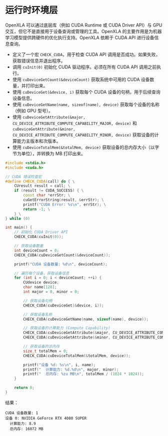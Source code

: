 # 运行时环境层
OpenXLA 可以通过底层库（例如 CUDA Runtime 或 CUDA Driver API）与 GPU 交互，但它不是直接用于设备查询或管理的工具。OpenXLA 的主要作用是为机器学习模型提供跨硬件的优化执行支持。OpenXLA 依赖于 CUDA API 进行设备信息查询。

- 定义了一个宏 `CHECK_CUDA`，用于检查 CUDA API 调用是否成功。如果失败，获取错误信息并退出程序。
- 调用 `cuInit(0)` 初始化 CUDA 驱动程序。必须在所有 CUDA API 调用之前执行。
- 使用 `cuDeviceGetCount(&deviceCount)` 获取系统中可用的 CUDA 设备数量，并打印出来。
- 使用 `cuDeviceGet(&device, i)` 获取每个 CUDA 设备的句柄，用于后续查询设备信息。
- 使用 `cuDeviceGetName(name, sizeof(name), device)` 获取每个设备的名称（例如 GPU 型号）。
- 使用 `cuDeviceGetAttribute(&major, CU_DEVICE_ATTRIBUTE_COMPUTE_CAPABILITY_MAJOR, device)` 和 `cuDeviceGetAttribute(&minor, CU_DEVICE_ATTRIBUTE_COMPUTE_CAPABILITY_MINOR, device)` 获取设备的计算能力主版本和次版本。
- 使用 `cuDeviceTotalMem(&totalMem, device)` 获取设备的总内存大小（以字节为单位），并转换为 MB 打印出来。

```c++
#include <stdio.h>
#include <cuda.h>

// CUDA 错误检查宏
#define CHECK_CUDA(call) do { \
    CUresult result = call; \
    if (result != CUDA_SUCCESS) { \
        const char *errStr; \
        cuGetErrorString(result, &errStr); \
        printf("CUDA Error: %s\n", errStr); \
        return -1; \
    } \
} while (0)

int main() {
    // 初始化 CUDA Driver API
    CHECK_CUDA(cuInit(0));

    // 获取设备数量
    int deviceCount = 0;
    CHECK_CUDA(cuDeviceGetCount(&deviceCount));

    printf("CUDA 设备数量: %d\n", deviceCount);

    // 遍历每个设备，获取设备信息
    for (int i = 0; i < deviceCount; ++i) {
        CUdevice device;
        char name[128];
        int major = 0, minor = 0;

        // 获取设备句柄
        CHECK_CUDA(cuDeviceGet(&device, i));

        // 获取设备名称
        CHECK_CUDA(cuDeviceGetName(name, sizeof(name), device));

        // 获取设备的计算能力 (Compute Capability)
        CHECK_CUDA(cuDeviceGetAttribute(&major, CU_DEVICE_ATTRIBUTE_COMPUTE_CAPABILITY_MAJOR, device));
        CHECK_CUDA(cuDeviceGetAttribute(&minor, CU_DEVICE_ATTRIBUTE_COMPUTE_CAPABILITY_MINOR, device));

        // 获取设备的总内存
        size_t totalMem = 0;
        CHECK_CUDA(cuDeviceTotalMem(&totalMem, device));

        printf("设备 %d: %s\n", i, name);
        printf("  计算能力: %d.%d\n", major, minor);
        printf("  总内存: %zu MB\n", totalMem / (1024 * 1024));
    }

    return 0;
}

```

结果：

```
CUDA 设备数量: 1
设备 0: NVIDIA GeForce RTX 4080 SUPER
  计算能力: 8.9
  总内存: 16072 MB
```
